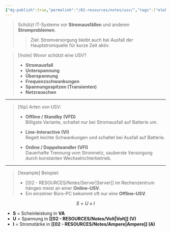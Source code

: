 ```yaml
---
{"dg-publish":true,"permalink":"/02-resources/notes/usv/","tags":["elektrotechnik","informatik/hardware"],"noteIcon":"","updated":"2025-09-10T17:00:14.261+02:00"}
---
```


> Schützt IT-Systeme vor **Stromausfällen** und anderen **Stromproblemen**.  
>> Ziel: Stromversorgung bleibt auch bei Ausfall der Hauptstromquelle für kurze Zeit aktiv.

> [!note] Wovor schützt eine USV?
> 
> - **Stromausfall**
> - **Unterspannung**
> - **Überspannung**
> - **Frequenzschwankungen**
> - **Spannungsspitzen (Transienten)**
> - **Netzrauschen**

---

> [!tip] Arten von USV:
> 
> - **Offline / Standby (VFD)**  
>     Billigste Variante, schaltet nur bei Stromausfall auf Batterie um.
>     
> - **Line-Interactive (VI)**  
>     Regelt leichte Schwankungen und schaltet bei Ausfall auf Batterie.
>     
> - **Online / Doppelwandler (VFI)**  
>     Dauerhafte Trennung vom Stromnetz, sauberste Versorgung durch konstanten Wechselrichterbetrieb.
>     

---

> [!example] Beispiel:
> 
> - [[02 - RESOURCES/Notes/Server\|Server]] im Rechenzentrum hängen meist an einer **Online-USV**.
> - Ein einzelner Büro-PC bekommt oft nur eine **Offline-USV**.

$$
S = U \times I
$$

- **S** = Scheinleistung in **VA**  
- **U** = Spannung in **[[02 - RESOURCES/Notes/Volt\|Volt]] (V)**  
- **I** = Stromstärke in **[[02 - RESOURCES/Notes/Ampere\|Ampere]] (A)**
